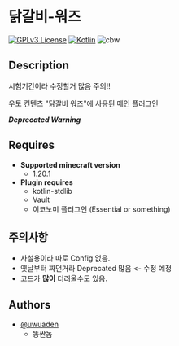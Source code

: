 
# 닭갈비-워즈
[![GPLv3 License](https://img.shields.io/badge/License-GPL%20v3-orange.svg)](https://opensource.org/licenses/) [![Kotlin](https://img.shields.io/badge/Kotlin-1.6.0-purple)](https://kotlinlang.org/)
![cbw](https://github.com/1NTP/Cooked_Chicken_Wars/assets/122966409/a51bed27-4799-4206-9add-9af6de65d416)

## Description
시험기간이라 수정할거 많음 주의!!

우토 컨텐츠 "닭갈비 워즈"에 사용된 메인 플러그인

***Deprecated Warning***
## Requires
- **Supported minecraft version**
  - 1.20.1
- **Plugin requires**
  - kotlin-stdlib
  - Vault
  - 이코노미 플러그인 (Essential or something)
## 주의사항
  - 사설용이라 따로 Config 없음.
  - 옛날부터 짜던거라 Deprecated 많음 <- 수정 예정
  - 코드가 **많이** 더러울수도 있음.
## Authors

- [@uwuaden](https://www.github.com/uwuaden)
  - 똥싼놈

